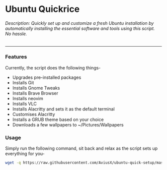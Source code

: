 # Ubuntu Quickrice
###### Description: Quickly set up and customize a fresh Ubuntu installation by automatically installing the essential software and tools using this script. No hassle.

---
### Features

Currently, the script does the following things-
- Upgrades pre-installed packages
- Installs Git
- Installs Gnome Tweaks
- Installs Brave Browser
- Installs neovim
- Installs VLC
- Installs Alacritty and sets it as the default terminal
- Customises Alacritty
- Installs a GRUB theme based on your choice
- Downloads a few wallpapers to ~/Pictures/Wallpapers

### Usage

Simply run the following command, sit back and relax as the script sets up everything for you-
```bash
wget -q https://raw.githubusercontent.com/AviusX/ubuntu-quick-setup/master/quick-setup.sh -O quick-setup.sh && chmod +x quick-setup.sh; sudo ./quick-setup.sh $USER && rm quick-setup.sh
```
